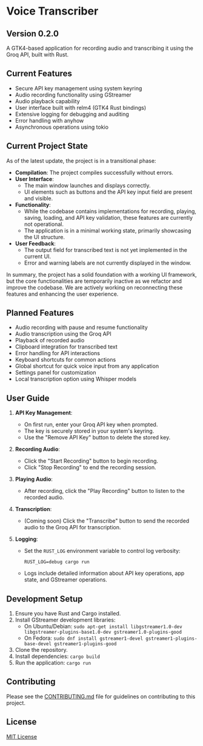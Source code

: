 # Voice Transcriber

## Version 0.2.0

A GTK4-based application for recording audio and transcribing it using the Groq API, built with Rust.

## Current Features

- Secure API key management using system keyring
- Audio recording functionality using GStreamer
- Audio playback capability
- User interface built with relm4 (GTK4 Rust bindings)
- Extensive logging for debugging and auditing
- Error handling with anyhow
- Asynchronous operations using tokio

## Current Project State

As of the latest update, the project is in a transitional phase:

- **Compilation**: The project compiles successfully without errors.
- **User Interface**:
  - The main window launches and displays correctly.
  - UI elements such as buttons and the API key input field are present and visible.
- **Functionality**:
  - While the codebase contains implementations for recording, playing, saving, loading, and API key validation, these features are currently not operational.
  - The application is in a minimal working state, primarily showcasing the UI structure.
- **User Feedback**:
  - The output field for transcribed text is not yet implemented in the current UI.
  - Error and warning labels are not currently displayed in the window.

In summary, the project has a solid foundation with a working UI framework, but the core functionalities are temporarily inactive as we refactor and improve the codebase. We are actively working on reconnecting these features and enhancing the user experience.

## Planned Features

- Audio recording with pause and resume functionality
- Audio transcription using the Groq API
- Playback of recorded audio
- Clipboard integration for transcribed text
- Error handling for API interactions
- Keyboard shortcuts for common actions
- Global shortcut for quick voice input from any application
- Settings panel for customization
- Local transcription option using Whisper models

## User Guide

1. **API Key Management**:

   - On first run, enter your Groq API key when prompted.
   - The key is securely stored in your system's keyring.
   - Use the "Remove API Key" button to delete the stored key.

2. **Recording Audio**:

   - Click the "Start Recording" button to begin recording.
   - Click "Stop Recording" to end the recording session.

3. **Playing Audio**:

   - After recording, click the "Play Recording" button to listen to the recorded audio.

4. **Transcription**:

   - (Coming soon) Click the "Transcribe" button to send the recorded audio to the Groq API for transcription.

5. **Logging**:
   - Set the `RUST_LOG` environment variable to control log verbosity:
     ```
     RUST_LOG=debug cargo run
     ```
   - Logs include detailed information about API key operations, app state, and GStreamer operations.

## Development Setup

1. Ensure you have Rust and Cargo installed.
2. Install GStreamer development libraries:
   - On Ubuntu/Debian: `sudo apt-get install libgstreamer1.0-dev libgstreamer-plugins-base1.0-dev gstreamer1.0-plugins-good`
   - On Fedora: `sudo dnf install gstreamer1-devel gstreamer1-plugins-base-devel gstreamer1-plugins-good`
3. Clone the repository.
4. Install dependencies: `cargo build`
5. Run the application: `cargo run`

## Contributing

Please see the [CONTRIBUTING.md](CONTRIBUTING.md) file for guidelines on contributing to this project.

## License

[MIT License](LICENSE)
